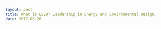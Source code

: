 ```yaml
---
layout: post
title: What is LEED? Leadership in Energy and Environmental Design.
date: 2017-06-20
---
```


